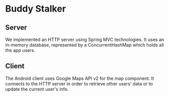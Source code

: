 Buddy Stalker
==================

Server
-----
We implemented an HTTP server using Spring MVC technologies. It uses an in-memory database, represented by a ConcurrentHashMap which holds all the app users.

Client
------
The Android client uses Google Maps API v2 for the map component. It connects to the HTTP server in order to retrieve other users' data or to update the current user's info.
